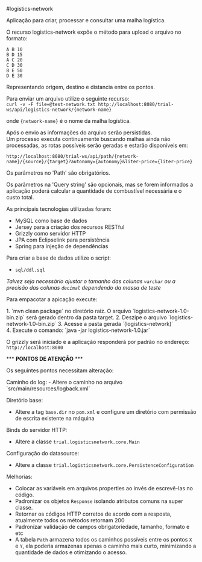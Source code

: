 #logistics-network

Aplicação para criar, processar e consultar uma malha logística.

O recurso logistics-network expõe o método para upload o arquivo no formato: <br/>
```
A B 10
B D 15
A C 20
C D 30
B E 50
D E 30
```

Representando origem, destino e distancia entre os pontos.

Para enviar um arquivo utilize o seguinte recurso: <br/>
`curl -v -F file=@test-network.txt http://localhost:8080/trial-ws/api/logistics-network/{network-name}`

onde `{network-name}` é o nome da malha logística.

Após o envio as informações do arquivo serão persistidas. <br/>
Um processo executa continuamente buscando malhas ainda não processadas, as rotas possíveis serão geradas e estarão disponíveis em:

`http://localhost:8080/trial-ws/api/path/{network-name}/{source}/{target}?autonomy={autonomy}&liter-price={liter-price}`

Os parâmetros no 'Path' são obrigatórios.

Os parâmetros na 'Query string' são opcionais, mas se forem informados a aplicação poderá calcular a quantidade de combustível necessária e o custo total.

As principais tecnologias utilizadas foram:
- MySQL como base de dados
- Jersey para a criação dos recursos RESTful
- Grizzly como servidor HTTP
- JPA com Eclipselink para persistência
- Spring para injeção de dependências

Para criar a base de dados utilize o script: 
- `sql/ddl.sql`

*Talvez seja necessário ajustar o tamanho das colunas `varchar` ou a precisão das colunas `decimal` dependendo da massa de teste*

<p>Para empacotar a apicação execute:</p>
1. `mvn clean package` no diretório raiz. O arquivo `logistics-network-1.0-bin.zip` será gerado dentro da pasta target.
2. Deszipe o arquivo `logistics-network-1.0-bin.zip`
3. Acesse a pasta gerada `(logistics-network)` <br/>
4. Execute o comando: `java -jar logistics-network-1.0.jar`

O grizzly será iniciado e a aplicação responderá por padrão no endereço: `http://localhost:8080`

*** **PONTOS DE ATENÇÃO** ***
<p>Os seguintes pontos necessitam alteração:</p>
Caminho do log: 
- Altere o caminho no arquivo `src/main/resources/logback.xml`

Diretório base: 
- Altere a tag `base.dir` no `pom.xml` e configure um diretório com permissão de escrita existente na máquina<br/>

Binds do servidor HTTP: 
- Altere a classe `trial.logisticsnetwork.core.Main`

Configuração do datasource: 
- Altere a classe `trial.logisticsnetwork.core.PersistenceConfiguration`


Melhorias:
- Colocar as variáveis em arquivos properties ao invés de escrevê-las no código.
- Padronizar os objetos `Response` isolando atributos comuns na super classe.
- Retornar os códigos HTTP corretos de acordo com a resposta, atualmente todos os métodos retornam 200
- Padronizar validação de campos obrigatoriedade, tamanho, formato e etc
- A tabela `Path` armazena todos os caminhos possíveis entre os pontos `X` e `Y`, ela poderia armazenas apenas o caminho mais curto, minimizando a quantidade de dados e otimizando o acesso.
